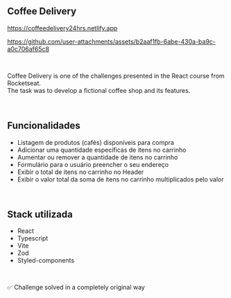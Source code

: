 ## Coffee Delivery

https://coffeedelivery24hrs.netlify.app

https://github.com/user-attachments/assets/b2aaf1fb-6abe-430a-ba9c-a0c706af65c8

<br />

Coffee Delivery is one of the challenges presented in the React course from Rocketseat. <br />
The task was to develop a fictional coffee shop and its features.

<br />

## Funcionalidades

- Listagem de produtos (cafés) disponíveis para compra
- Adicionar uma quantidade específicas de itens no carrinho
- Aumentar ou remover a quantidade de itens no carrinho
- Formulário para o usuário preencher o seu endereço
- Exibir o total de itens no carrinho no Header
- Exibir o valor total da soma de itens no carrinho multiplicados pelo valor

<br />

## Stack utilizada

- React
- Typescript
- Vite
- Zod
- Styled-components

<br />

:white_check_mark: Challenge solved in a completely original way
